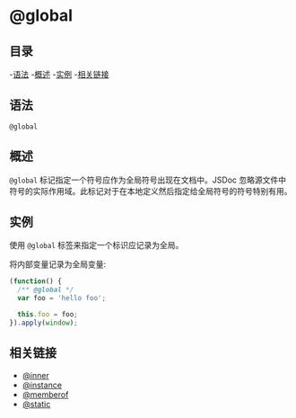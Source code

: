 # @global

## 目录

-[语法](#语法)
-[概述](#概述)
-[实例](#实例)
-[相关链接](#相关链接)

## 语法

```
@global
```

## 概述

`@global` 标记指定一个符号应作为全局符号出现在文档中。JSDoc 忽略源文件中符号的实际作用域。此标记对于在本地定义然后指定给全局符号的符号特别有用。

## 实例

使用 `@global` 标签来指定一个标识应记录为全局。

将内部变量记录为全局变量:

```javascript
(function() {
  /** @global */
  var foo = 'hello foo';

  this.foo = foo;
}).apply(window);
```

## 相关链接

- [@inner](./tags-inner.md)
- [@instance](./tags-instance.md)
- [@memberof](./tags-memberof.md)
- [@static](./tags-static.md)

